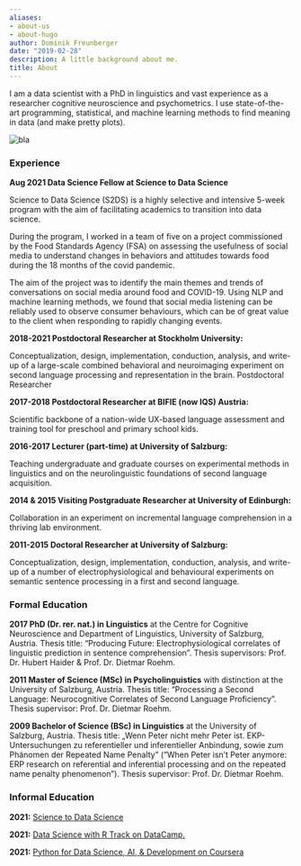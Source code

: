 ```yaml
---
aliases:
- about-us
- about-hugo
author: Dominik Freunberger
date: "2019-02-28"
description: A little background about me.
title: About
---
```


I am a data scientist with a PhD in linguistics and vast experience as a researcher cognitive neuroscience and psychometrics. I use state-of-the-art programming, statistical, and machine learning methods to find meaning in data (and make pretty plots). 

![bla](/image1.jpeg)

### Experience
__Aug 2021 Data Science Fellow at Science to Data Science__

Science to Data Science (S2DS) is a highly selective and intensive 5-week program with the aim of facilitating academics to transition into data science.

During the program, I worked in a team of five on a project commissioned by the Food Standards Agency (FSA) on assessing the usefulness of social media to understand changes in behaviors and attitudes towards food during the 18 months of the covid pandemic.

The aim of the project was to identify the main themes and trends of conversations on social media around food and COVID-19. Using NLP and machine learning methods, we found that social media listening can be reliably used to observe consumer behaviours, which can be of great value to the client when responding to rapidly changing events.

__2018-2021 Postdoctoral Researcher at Stockholm University:__

  Conceptualization, design, implementation, conduction, analysis, and write-up of a large-scale combined behavioral and neuroimaging experiment on second language processing and representation in the brain.
Postdoctoral Researcher

__2017-2018 Postdoctoral Researcher at BIFIE (now IQS) Austria:__

Scientific backbone of a nation-wide UX-based language assessment and training tool for preschool and primary school kids.

__2016-2017 Lecturer (part-time) at University of Salzburg:__

Teaching undergraduate and graduate courses on experimental methods in
linguistics and on the neurolinguistic foundations of second language acquisition.

__2014 & 2015 Visiting Postgraduate Researcher at University of Edinburgh:__

Collaboration in an experiment on incremental language comprehension in a thriving lab environment.

__2011-2015 Doctoral Researcher at University of Salzburg:__

Conceptualization, design, implementation, conduction, analysis, and write-
up of a number of electrophysiological and behavioural experiments on semantic sentence processing in a first and second language.


### Formal Education
__2017 PhD (Dr. rer. nat.) in Linguistics__ at the Centre for Cognitive Neuroscience and Department of Linguistics, University of Salzburg, Austria. Thesis title: “Producing Future: Electrophysiological correlates of linguistic prediction in sentence comprehension”. Thesis supervisors: Prof. Dr. Hubert Haider & Prof. Dr. Dietmar Roehm.  

__2011 Master of Science (MSc) in Psycholinguistics__ with distinction at the University of Salzburg, Austria. Thesis title: “Processing a Second Language: Neurocognitive Correlates of Second Language Proficiency”. Thesis supervisor: Prof. Dr. Dietmar Roehm.

__2009 Bachelor of Science (BSc) in Linguistics__ at the University of Salzburg, Austria. Thesis title: „Wenn Peter nicht mehr Peter ist. EKP- Untersuchungen zu referentieller und inferentieller Anbindung, sowie zum Phänomen der Repeated Name Penalty” (“When Peter isn’t Peter anymore: ERP research on referential and inferential processing and on the repeated name penalty phenomenon”). Thesis supervisor: Prof. Dr. Dietmar Roehm.

### Informal Education
__2021:__ [Science to Data Science](https://www.credential.net/a007ea22-7e45-4fd7-9bea-cf1977b012f6#gs.bhxu8p)

__2021:__ [Data Science with R Track on DataCamp.](https://www.datacamp.com/statement-of-accomplishment/track/4705929b5bbd9a0e3a817d8fe7d3c3edda78a3d5)

__2021:__ [Python for Data Science, AI, & Development on Coursera](https://www.coursera.org/account/accomplishments/certificate/PHSGZZEVPRVU)